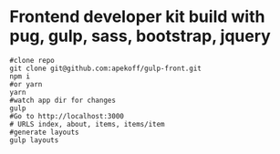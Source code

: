# Frontend developer kit build with pug, gulp, sass, bootstrap, jquery

```
#clone repo
git clone git@github.com:apekoff/gulp-front.git
npm i
#or yarn
yarn
#watch app dir for changes
gulp
#Go to http://localhost:3000
# URLS index, about, items, items/item
#generate layouts
gulp layouts
```
